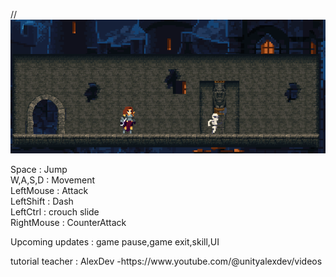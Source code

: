 //<img src="./image.png">
<p>Space : Jump <br>
  W,A,S,D : Movement <br>
  LeftMouse : Attack <br>
  LeftShift : Dash <br>
  LeftCtrl : crouch slide <br>
  RightMouse : CounterAttack <br>
</p>
<p>Upcoming updates : game pause,game exit,skill,UI</p>
<p>tutorial teacher : AlexDev -https://www.youtube.com/@unityalexdev/videos </p>
